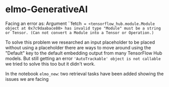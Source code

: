 # elmo-GenerativeAI

Facing an error as:
Argument ``fetch` = <tensorflow_hub.module.Module object at 0x7c9daabace80> has invalid type "Module" must be a string or Tensor. (Can not convert a Module into a Tensor or Operation.)`

To solve this problem we researched an input placeholder to be placed without using a placeholder there are ways to move around using the "Default" key to the default embedding output from many TensorFlow Hub models.
But still getting an error  `'AutoTrackable' object is not callable` we tried to solve this too but it didn't work.

In the notebook `elmo_new`: two retrieval tasks have been added showing the issues we are facing 
